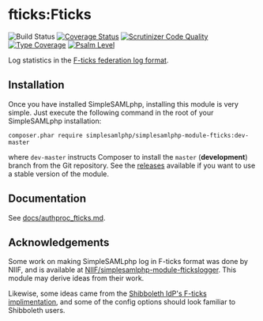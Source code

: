 fticks:Fticks
=============
![Build Status](https://github.com/simplesamlphp/simplesamlphp-module-fticks/workflows/CI/badge.svg?branch=master)
[![Coverage Status](https://codecov.io/gh/simplesamlphp/simplesamlphp-module-fticks/branch/master/graph/badge.svg)](https://codecov.io/gh/simplesamlphp/simplesamlphp-module-fticks)
[![Scrutinizer Code Quality](https://scrutinizer-ci.com/g/simplesamlphp/simplesamlphp-module-fticks/badges/quality-score.png?b=master)](https://scrutinizer-ci.com/g/simplesamlphp/simplesamlphp-module-fticks/?branch=master)
[![Type Coverage](https://shepherd.dev/github/simplesamlphp/simplesamlphp-module-fticks/coverage.svg)](https://shepherd.dev/github/simplesamlphp/simplesamlphp-module-fticks)
[![Psalm Level](https://shepherd.dev/github/simplesamlphp/simplesamlphp-module-fticks/level.svg)](https://shepherd.dev/github/simplesamlphp/simplesamlphp-module-fticks)

Log statistics in the [F-ticks federation log format](https://wiki.geant.org/display/gn42jra3/F-ticks+standard).

Installation
------------

Once you have installed SimpleSAMLphp, installing this module is
very simple.  Just execute the following command in the root of your
SimpleSAMLphp installation:

```
composer.phar require simplesamlphp/simplesamlphp-module-fticks:dev-master
```

where `dev-master` instructs Composer to install the `master` (**development**)
branch from the Git repository. See the
[releases](https://github.com/simplesamlphp/simplesamlphp-module-fticks/releases)
available if you want to use a stable version of the module.

Documentation
-------------

See [docs/authproc_fticks.md](https://github.com/simplesamlphp/simplesamlphp-module-fticks/blob/master/docs/authproc_fticks.md).

Acknowledgements
----------------

Some work on making SimpleSAMLphp log in F-ticks format was done by NIIF, and is available at [NIIF/simplesamlphp-module-ftickslogger](https://github.com/NIIF/simplesamlphp-module-ftickslogger). This module may derive ideas from their work.

Likewise, some ideas came from the [Shibboleth IdP's F-ticks implimentation](https://wiki.shibboleth.net/confluence/display/IDP30/FTICKSLoggingConfiguration), and some of the config options should look familiar to Shibboleth users.

